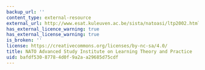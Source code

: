 ```yaml
---
backup_url: ''
content_type: external-resource
external_url: http://www.esat.kuleuven.ac.be/sista/natoasi/ltp2002.html
has_external_licence_warning: true
has_external_license_warning: true
is_broken: ''
license: https://creativecommons.org/licenses/by-nc-sa/4.0/
title: NATO Advanced Study Institute on Learning Theory and Practice
uid: bafdf530-8778-4d0f-9a2a-a29685d75cdf
---
```

